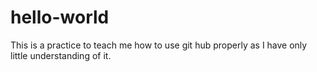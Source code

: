 # hello-world
This is  a practice to teach me how to use git hub properly as I have only little understanding of it.
